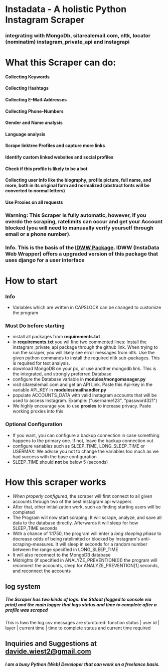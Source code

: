 # Instadata - A holistic Python Instagram Scraper
### integrating with MongoDb, sitarealemail.com, nltk, locator (nominatim) instagram_private_api and instagrapi
# What this Scraper can do:
#### Collecting Keywords
#### Collecting Hashtags
#### Collecting **E-Mail-Addresses**
#### Collecting **Phone-Numbers**
#### **Gender** and **Name** analysis
#### **Language** analysis
#### **Scrape linktree Profiles** and capture more links
#### Identify **custom linked websites** and **social profiles**
#### Check if this profile is likely to be a bot
#### Collecting user info like the biography, profile picture, full name, and more, both in its original form and **normalized** (abstract fonts will be converted to normal letters) 
#### Use Proxies on **all** requests

### Warning: This Scraper is **fully automatic**, however, if you overdo the scraping, **ratelimits** can occur and get your Account **blocked** (you will need to manuaally verify yourself through email or a phone number).

### Info. This is the basis of the [IDWW Package](https://github.com/DavideWiest/idww). IDWW (InstaData Web Wrapper) offers a upgraded version of this package that uses django for a **user interface**

# How to start
### Info
- Variables which are written in CAPSLOCK can be changed to customize the program
### Must Do before starting
- install all packages from **requirements.txt**
- in **requirements.txt** you wil find two commented lines: Install the instagram_private_api package through the github link. When trying to run the scraper, you will likely see error messages from nltk. Use the given python commands to install the required nltk sub-packages. This is required for text analysis.
- download MongoDB on your pc, or use another mongodb link. This is the integrated, and strongly preferred Database
- configure the Database variable in **modules/mongomanager.py**
- visit sitarealemail.com and get an API Link. Paste this Api-key in the variable API_KEY in **modules/mailhandler.py**
- populate ACCOUNTS_DATA with valid instagram accounts that will be used to access Instagram. Example: ("username123", "password321")
- We highly encourage you to use **proxies** to increase privacy. Paste working proxies into this 

### Optional Configuration
- If you want, you can configure a backup connection in case something happens to the primary one. If not, leave the backup connection out
- configure variables such as SLEEP_TIME, LONG_SLEEP_TIME or USERMAX: We advise you not to change the variables too much as we had success with the base configuration
- SLEEP_TIME should **not** be below 5 (seconds)

# How this scraper works
- *When properly configured*, the scraper will first connect to all given accounts through two of the best instagram api wrappers
- After that, other initialization work, such as finding starting users will be completed
- The Program will now start scraping: It will scrape, analyze, and save all data to the database directly. Afterwards it will sleep for how SLEEP_TIME seconds
- With a chance of 1:1750, the program will enter a *long sleeping phase* to decrease odds of being ratelimited or blocked by Instagram's anti-scraping-measures. It will sleep in seconds for a random number between the range specified in LONG_SLEEP_TIME
- It will also reconnect to the MongoDB database 
- Midnights (if specified in ANALYZE_PREVENTION[0]) the program will reconnect the accounts, sleep for ANALYZE_PREVENTION[1] seconds, and reconnect the accounts

## log system
##### The Scraper has two kinds of logs: the Stdout (logged to console via print) and the main logger that logs status and time to complete after a profile was scraped 
This is hwo the log.csv messages are sturctured: function status | user id | layer | current time | time to complete
status and current time required

## Inquiries and Suggestions at **[davide.wiest2@gmail.com](mailto:davide.wiest2@gmail.com)**
##### I am a busy Python (Web) Developer that can work on a freelance basis.
